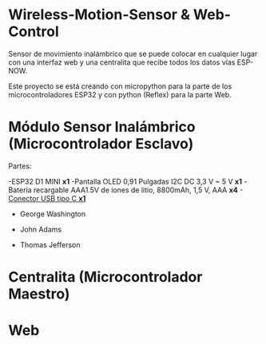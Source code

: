 # Wireless-Motion-Sensor & Web-Control
Sensor de movimiento inalámbrico que se puede colocar en cualquier lugar con una interfaz web y una centralita que recibe todos los datos vías ESP-NOW.

Este proyecto se está creando con micropython para la parte de los microcontroladores ESP32 y con python (Reflex) para la parte Web.

# Módulo Sensor Inalámbrico (Microcontrolador Esclavo)
 Partes:
 
  -ESP32 D1 MINI **x1**
  -Pantalla OLED 0,91 Pulgadas I2C DC 3,3 V ~ 5 V  **x1**
  -Batería recargable AAA1.5V de iones de litio, 8800mAh, 1,5 V, AAA  **x4**
  -[Conector USB tipo C **x1**](https://es.aliexpress.com/item/1005006224531815.html?src=google&aff_fcid=c615c86bd97d43fab47ad2b506eb74bc-1704080169767-05580-UneMJZVf&aff_fsk=UneMJZVf&aff_platform=aaf&sk=UneMJZVf&aff_trace_key=c615c86bd97d43fab47ad2b506eb74bc-1704080169767-05580-UneMJZVf&terminal_id=2e966bb2dfd149cbb9f9f432eafd1f10&afSmartRedirect=y)

- George Washington
* John Adams
+ Thomas Jefferson
 
# Centralita (Microcontrolador Maestro)

# Web
